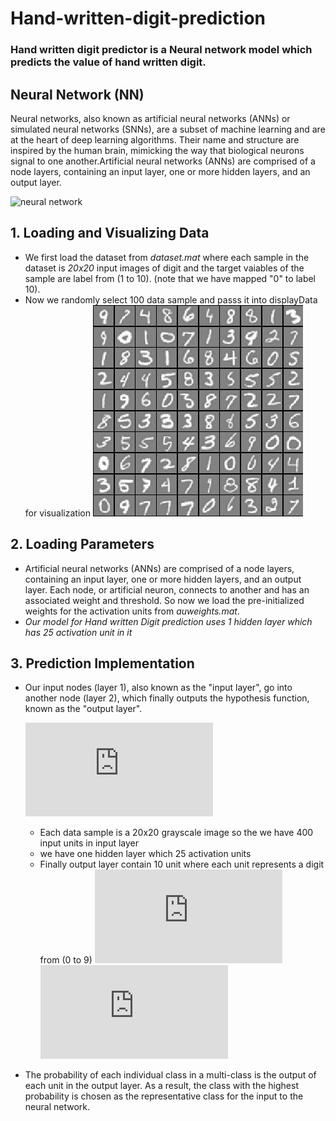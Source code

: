# Hand-written-digit-prediction

### Hand written digit predictor is a Neural network model which predicts the value of hand written digit.

## Neural Network (NN)
Neural networks, also known as artificial neural networks (ANNs) or simulated neural networks (SNNs), are a subset of machine learning and are at the heart of deep learning algorithms. Their name and structure are inspired by the human brain, mimicking the way that biological neurons signal to one another.Artificial neural networks (ANNs) are comprised of a node layers, containing an input layer, one or more hidden layers, and an output layer.

![neural network](https://miro.medium.com/max/875/1*zyBS2RsuRsEXINPXUGXOgg.png)

## 1. Loading and Visualizing Data 
* We first load the dataset from *dataset.mat* where each sample in the dataset is *20x20* input images of digit and the target vaiables of the sample are label from (1 to 10). (note that we have mapped "0" to label 10).
* Now we randomly select 100 data sample and passs it into displayData for visualization
![sample data visualization](https://github.com/shrivijay823/Hand-written-digit-prediction/blob/outputs/samples%20visz.png)


## 2. Loading Parameters
* Artificial neural networks (ANNs) are comprised of a node layers, containing an input layer, one or more hidden layers, and an output layer. Each node, or artificial neuron, connects to another and has an associated weight and threshold. So now we load the pre-initialized weights for the activation units from *auweights.mat*. 
* *Our model for Hand written Digit prediction uses 1 hidden layer which has 25 activation unit in it*

## 3. Prediction Implementation
* Our input nodes (layer 1), also known as the "input layer", go into another node (layer 2), which finally outputs the hypothesis function, known as the "output layer".

   ![eq1](https://latex.codecogs.com/png.latex?%5Cbg_white%20%5CLARGE%20%5Bx_0x_1x_2..x_l%5D%5Crightarrow%20%5Ba_0a_1a_2...a_m%5D%5Crightarrow%20%5By_0y_1y_2...y_n%5D)

  * Each data sample is a 20x20 grayscale image so the we have 400 input units in input layer
  * we have one hidden layer which 25 activation units 
  * Finally output layer contain 10 unit where each unit represents a digit from (0 to 9)
  ![eq2](https://latex.codecogs.com/png.latex?%5Cinline%20%5Cbg_white%20%5CLARGE%20a%5E%7B%28j%29%7D_%7Bi%7D%3D%20%5Ctext%7B%22activation%22%20of%20unit%20i%20in%20layer%20j%7D%20%5C%5C%20%5CTheta%5E%7B%28j%29%7D%3D%5Ctext%7Bmatrix%20of%20weights%20controlling%20function%20mapping%20from%20layer%20j%20to%20layer%20j&plus;1%7D)
 ![eq3](https://latex.codecogs.com/png.latex?%5Cbg_white%20%5CLARGE%20a_%7Bi%7D%5E%7B%28j%29%7D%3Dg%28%5Csum%20%5CTheta%20%5E%7B%28j-1%29%7D_%7Bik%7Dx_k%29%20%5Ctext%7B%20%2C%20k%3D%5B0%2Cnumber%20of%20input%20unit%5D%7D)
 * The probability of each individual class in a multi-class is the output of each unit in the output layer. As a result, the class with the highest probability is chosen as the representative class for the input to the neural network.
 








